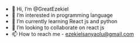 - 👋 Hi, I’m @GreatEzekiel
- 👀 I’m interested in programming language
- 🌱 I’m currently learning React js and python
- 💞️ I’m looking to collaborate on react js
- 📫 How to reach me - ezekielsanyaolu@gmail.com

<!---
GreatEzekiel/GreatEzekiel is a ✨ special ✨ repository because its `README.md` (this file) appears on your GitHub profile.
You can click the Preview link to take a look at your changes.
--->
